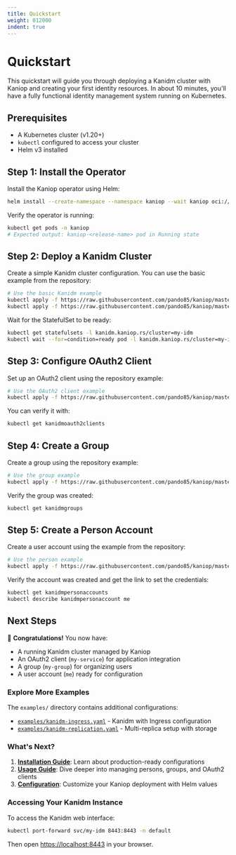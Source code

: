 ```yaml
---
title: Quickstart
weight: 012000
indent: true
---
```


# Quickstart

This quickstart will guide you through deploying a Kanidm cluster with Kaniop and creating your
first identity resources. In about 10 minutes, you'll have a fully functional identity management
system running on Kubernetes.

## Prerequisites

- A Kubernetes cluster (v1.20+)
- `kubectl` configured to access your cluster
- Helm v3 installed

## Step 1: Install the Operator

Install the Kaniop operator using Helm:

```bash
helm install --create-namespace --namespace kaniop --wait kaniop oci://ghcr.io/pando85/helm-charts/kaniop
```

Verify the operator is running:

```bash
kubectl get pods -n kaniop
# Expected output: kaniop-<release-name> pod in Running state
```

## Step 2: Deploy a Kanidm Cluster

Create a simple Kanidm cluster configuration. You can use the basic example from the repository:

```bash
# Use the basic Kanidm example
kubectl apply -f https://raw.githubusercontent.com/pando85/kaniop/master/examples/kanidm-tls.yaml
kubectl apply -f https://raw.githubusercontent.com/pando85/kaniop/master/examples/kanidm.yaml
```

Wait for the StatefulSet to be ready:

```bash
kubectl get statefulsets -l kanidm.kaniop.rs/cluster=my-idm
kubectl wait --for=condition=ready pod -l kanidm.kaniop.rs/cluster=my-idm --timeout=300s
```

## Step 3: Configure OAuth2 Client

Set up an OAuth2 client using the repository example:

```bash
# Use the OAuth2 client example
kubectl apply -f https://raw.githubusercontent.com/pando85/kaniop/master/examples/oauth2.yaml
```

You can verify it with:

```bash
kubectl get kanidmoauth2clients
```

## Step 4: Create a Group

Create a group using the repository example:

```bash
# Use the group example
kubectl apply -f https://raw.githubusercontent.com/pando85/kaniop/master/examples/group.yaml
```

Verify the group was created:

```bash
kubectl get kanidmgroups
```

## Step 5: Create a Person Account

Create a user account using the example from the repository:

```bash
# Use the person example
kubectl apply -f https://raw.githubusercontent.com/pando85/kaniop/master/examples/person.yaml
```

Verify the account was created and get the link to set the credentials:

```bash
kubectl get kanidmpersonaccounts
kubectl describe kanidmpersonaccount me
```

## Next Steps

🎉 **Congratulations!** You now have:

- A running Kanidm cluster managed by Kaniop
- An OAuth2 client (`my-service`) for application integration
- A group (`my-group`) for organizing users
- A user account (`me`) ready for configuration

### Explore More Examples

The `examples/` directory contains additional configurations:

- [`examples/kanidm-ingress.yaml`](https://github.com/pando85/kaniop/blob/master/examples/kanidm-ingress.yaml) -
  Kanidm with Ingress configuration
- [`examples/kanidm-replication.yaml`](https://github.com/pando85/kaniop/blob/master/examples/kanidm-replication.yaml) -
  Multi-replica setup with storage

### What's Next?

1. **[Installation Guide](installation.md)**: Learn about production-ready configurations
2. **[Usage Guide](usage.md)**: Dive deeper into managing persons, groups, and OAuth2 clients
3. **[Configuration](helm-charts.md)**: Customize your Kaniop deployment with Helm values

### Accessing Your Kanidm Instance

To access the Kanidm web interface:

```bash
kubectl port-forward svc/my-idm 8443:8443 -n default
```

Then open [https://localhost:8443](https://localhost:8443) in your browser.
